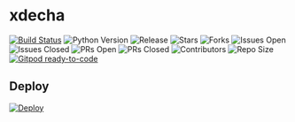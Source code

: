 # xdecha

[![Build Status](https://travis-ci.com/ayay182/xdecha.svg?branch=alpha)](https://travis-ci.com/ayay182/xdecha)
![Python Version](https://img.shields.io/badge/python-3.8/3.9-lightgrey)
![Release](https://img.shields.io/github/v/release/ayay182/xdecha)
![Stars](https://img.shields.io/github/stars/ayay182/xdecha)
![Forks](https://img.shields.io/github/forks/ayay182/xdecha)
![Issues Open](https://img.shields.io/github/issues/ayay182/xdecha)
![Issues Closed](https://img.shields.io/github/issues-closed/ayay182/xdecha)
![PRs Open](https://img.shields.io/github/issues-pr/ayay182/xdecha)
![PRs Closed](https://img.shields.io/github/issues-pr-closed/ayay182/xdecha)
![Contributors](https://img.shields.io/github/contributors/ayay182/xdecha)
![Repo Size](https://img.shields.io/github/repo-size/ayay182/xdecha)
[![Gitpod ready-to-code](https://img.shields.io/badge/Gitpod-ready--to--code-blue?logo=gitpod)](https://gitpod.io/#https://github.com/ayay182/xdecha)

## Deploy

  [![Deploy](https://www.herokucdn.com/deploy/button.svg)](https://heroku.com/deploy?template=https://github.com/ayay182/xdecha/tree/master)
